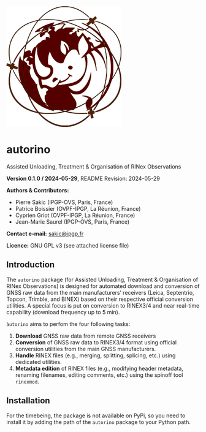 <img src="./logo_autorino.png" width="300">

# autorino
Assisted Unloading, Treatment & Organisation of RINex Observations

**Version 0.1.0 / 2024-05-29**, README Revision: 2024-05-29

**Authors & Contributors:**
* Pierre Sakic (IPGP-OVS, Paris, France) 
* Patrice Boissier (OVPF-IPGP, La Réunion, France)
* Cyprien Griot (OVPF-IPGP, La Réunion, France)
* Jean-Marie Saurel (IPGP-OVS, Paris, France)

**Contact e-mail:** sakic@ipgp.fr

**Licence:** GNU GPL v3 (see attached license file) 

## Introduction

The `autorino` package (for Assisted Unloading, Treatment & Organisation of RINex Observations) is designed for
automated download and conversion of GNSS raw data from the main manufacturers’ receivers 
(Leica, Septentrio, Topcon, Trimble, and BINEX) based on their respective official conversion utilities. 
A special focus is put on conversion to RINEX3/4 and near real-time capability (download frequency up to 5 min).

`àutorino` aims to perfom the four following tasks:
1. **Download** GNSS raw data from remote GNSS receivers
2. **Conversion** of GNSS raw data to RINEX3/4 format using official conversion utilities from the main GNSS manufacturers.
3. **Handle** RINEX files (e.g., merging, splitting, splicing, etc.) using dedicated utilities.
4. **Metadata edition** of RINEX files (e.g., modifying header metadata, renaming filenames, editing comments, etc.) 
using the spinoff tool `rinexmod`.

## Installation

For the timebeing, the package is not available on PyPi, so you need to install it by adding the path of the `autorino`
package to your Python path.






